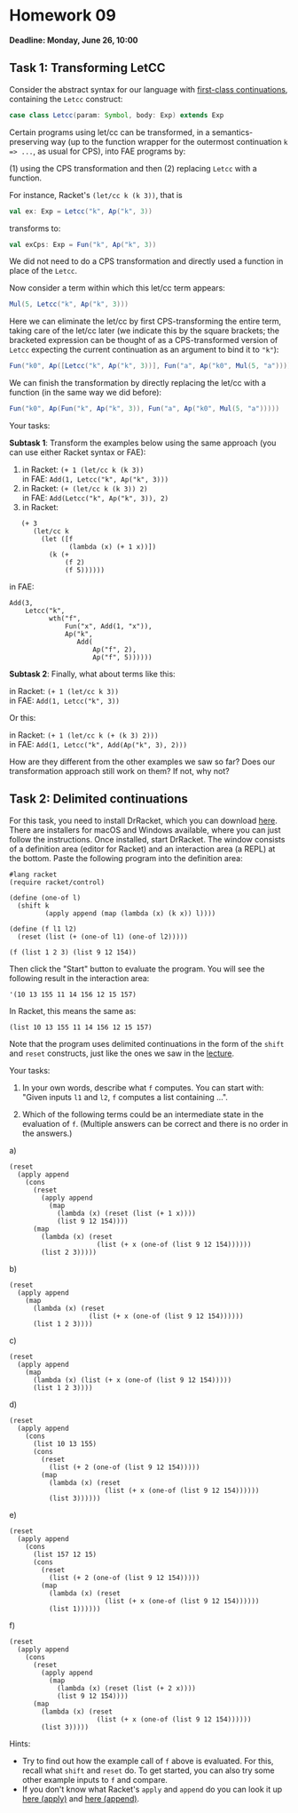 # Homework 09

**Deadline: Monday, June 26, 10:00**

## Task 1: Transforming LetCC

Consider the abstract syntax for our language with
[first-class continuations](https://ps-tuebingen-courses.github.io/pl1-lecture-notes/17-first-class-continuations/first-class-continuations.html),
containing the `Letcc` construct:

```scala
case class Letcc(param: Symbol, body: Exp) extends Exp
```

Certain programs using let/cc can be transformed, in a semantics-preserving way
(up to the function wrapper for the outermost continuation `k => ...`, as usual for CPS),
into FAE programs by:

(1) using the CPS transformation and then (2) replacing `Letcc` with a function.

For instance, Racket's `(let/cc k (k 3))`, that is

```scala
val ex: Exp = Letcc("k", Ap("k", 3))
```

transforms to:

```scala
val exCps: Exp = Fun("k", Ap("k", 3))
```

We did not need to do a CPS transformation and directly used a function in place of the `Letcc`.

Now consider a term within which this let/cc term appears:

```scala
Mul(5, Letcc("k", Ap("k", 3)))
```

Here we can eliminate the let/cc by first CPS-transforming the entire term,
taking care of the let/cc later (we indicate this by the square brackets; the
bracketed expression can be thought of as a CPS-transformed version of `Letcc`
expecting the current continuation as an argument to bind it to `"k"`):

```scala
Fun("k0", Ap([Letcc("k", Ap("k", 3))], Fun("a", Ap("k0", Mul(5, "a")))))
```

We can finish the transformation by directly replacing the let/cc with a function (in the same way we did before):

```scala
Fun("k0", Ap(Fun("k", Ap("k", 3)), Fun("a", Ap("k0", Mul(5, "a")))))
```

Your tasks:

**Subtask 1**: Transform the examples below using the same approach (you can use either Racket syntax or FAE):

1. in Racket: `(+ 1 (let/cc k (k 3))`\
   in FAE: `Add(1, Letcc("k", Ap("k", 3)))`
2. in Racket: `(+ (let/cc k (k 3)) 2)`\
   in FAE: `Add(Letcc("k", Ap("k", 3)), 2)`
3. in Racket:
```
   (+ 3
      (let/cc k
        (let ([f
               (lambda (x) (+ 1 x))])
          (k (+
              (f 2)
              (f 5))))))
```

in FAE:

```
Add(3,
    Letcc("k",
          wth("f",
              Fun("x", Add(1, "x")),
              Ap("k",
                 Add(
                     Ap("f", 2),
                     Ap("f", 5))))))
```

**Subtask 2**: Finally, what about terms like this:

in Racket: `(+ 1 (let/cc k 3))`\
in FAE: `Add(1, Letcc("k", 3))`

Or this:

in Racket: `(+ 1 (let/cc k (+ (k 3) 2)))`\
in FAE: `Add(1, Letcc("k", Add(Ap("k", 3), 2)))`

How are they different from the other examples we saw so far?
Does our transformation approach still work on them? If not, why not?


## Task 2: Delimited continuations

For this task, you need to install DrRacket, which you can download [here](https://download.racket-lang.org/).
There are installers for macOS and Windows available, where you can just follow the instructions.
Once installed, start DrRacket. The window consists of a definition area (editor for Racket) and
an interaction area (a REPL) at the bottom. Paste the following program into the definition area:

```racket
#lang racket
(require racket/control)

(define (one-of l)
  (shift k
         (apply append (map (lambda (x) (k x)) l))))

(define (f l1 l2)
  (reset (list (+ (one-of l1) (one-of l2)))))

(f (list 1 2 3) (list 9 12 154))
```

Then click the "Start" button to evaluate the program.
You will see the following result in the interaction area:

```racket
'(10 13 155 11 14 156 12 15 157)
```

In Racket, this means the same as:

```racket
(list 10 13 155 11 14 156 12 15 157)
```

Note that the program uses delimited continuations in the form of the `shift` and `reset` constructs,
just like the ones we saw in the [lecture](https://ps-tuebingen-courses.github.io/pl1-lecture-notes/19-shift-reset/shift-reset.html).

Your tasks:

1. In your own words, describe what `f` computes. You can start with:
"Given inputs `l1` and `l2`, `f` computes a list containing ...".

2. Which of the following terms could be an intermediate state in the evaluation of `f`.
   (Multiple answers can be correct and there is no order in the answers.)

a)
```racket
(reset
  (apply append
    (cons
      (reset
        (apply append
          (map
            (lambda (x) (reset (list (+ 1 x))))
            (list 9 12 154))))
      (map
        (lambda (x) (reset
                      (list (+ x (one-of (list 9 12 154))))))
        (list 2 3)))))
```

b)
```racket
(reset
  (apply append
    (map
      (lambda (x) (reset
                    (list (+ x (one-of (list 9 12 154))))))
      (list 1 2 3))))
```

c)
```racket
(reset
  (apply append
    (map
      (lambda (x) (list (+ x (one-of (list 9 12 154)))))
      (list 1 2 3))))
```

d)
```racket
(reset
  (apply append
    (cons
      (list 10 13 155)
      (cons
        (reset
          (list (+ 2 (one-of (list 9 12 154)))))
        (map
          (lambda (x) (reset
                        (list (+ x (one-of (list 9 12 154))))))
          (list 3))))))
```

e)
```racket
(reset
  (apply append
    (cons
      (list 157 12 15)
      (cons
        (reset
          (list (+ 2 (one-of (list 9 12 154)))))
        (map
          (lambda (x) (reset
                        (list (+ x (one-of (list 9 12 154))))))
          (list 1))))))
```

f)
```racket
(reset
  (apply append
    (cons
      (reset
        (apply append
          (map
            (lambda (x) (reset (list (+ 2 x))))
            (list 9 12 154))))
      (map
        (lambda (x) (reset
                      (list (+ x (one-of (list 9 12 154))))))
        (list 3)))))
```


Hints:
- Try to find out how the example call of `f` above is evaluated.
  For this, recall what `shift` and `reset` do.
  To get started, you can also try some other example inputs to `f` and compare.
- If you don't know what Racket's `apply` and `append` do you can look it up [here (apply)](https://docs.racket-lang.org/reference/procedures.html#%28def._%28%28lib._racket%2Fprivate%2Fbase..rkt%29._apply%29%29)
  and [here (append)](https://docs.racket-lang.org/reference/pairs.html#%28def._%28%28quote._~23~25kernel%29._append%29%29).
